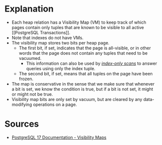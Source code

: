 # Explanation
- Each heap relation has a Visibility Map (VM) to keep track of which pages contain only tuples that are known to be visible to all active [[PostgreSQL Transactions]].
- Note that indexes do not have VMs.
- The visibility map stores two bits per heap page.
	- The first bit, if set, indicates that the page is all-visible, or in other words that the page does not contain any tuples that need to be vacuumed.
		- This information can also be used by [_index-only scans_](https://www.postgresql.org/docs/current/indexes-index-only-scans.html "11.9. Index-Only Scans and Covering Indexes") to answer queries using only the index tuple.
	- The second bit, if set, means that all tuples on the page have been frozen.
- The map is conservative in the sense that we make sure that whenever a bit is set, we know the condition is true, but if a bit is not set, it might or might not be true. 
- Visibility map bits are only set by vacuum, but are cleared by any data-modifying operations on a page.

# Sources
- [PostgreSQL 17 Documentation - Visibility Maps](https://www.postgresql.org/docs/current/storage-vm.html)
